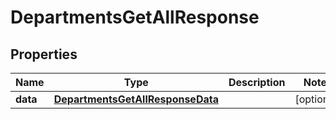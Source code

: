 

# DepartmentsGetAllResponse


## Properties

| Name | Type | Description | Notes |
|------------ | ------------- | ------------- | -------------|
|**data** | [**DepartmentsGetAllResponseData**](DepartmentsGetAllResponseData.md) |  |  [optional] |



